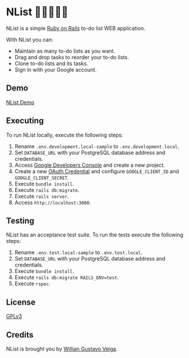 # NList 📝📝📝📝📝
NList is a simple [Ruby on Rails](https://rubyonrails.org/) to-do list WEB application.

With NList you can:

- Maintain as many to-do lists as you want.
- Drag and drop tasks to reorder your to-do lists.
- Clone to-do lists and its tasks.
- Sign in with your Google account.

## Demo
[NList Demo](https://n-list-demo.herokuapp.com/)

## Executing
To run NList locally, execute the following steps:

1. Rename `.env.development.local-sample` to `.env.development.local`.
2. Set `DATABASE_URL` with your PostgreSQL database address and credentials.
3. Access [Google Developers Console](https://console.developers.google.com) and create a new project.
4. Create a new [OAuth Credential](https://console.developers.google.com/apis/credentials) and configure `GOOGLE_CLIENT_ID` and `GOOGLE_CLIENT_SECRET`.
5. Execute `bundle install`.
6. Execute `rails db:migrate`.
7. Execute `rails server`.
8. Access `http://localhost:3000`.

## Testing
NList has an acceptance test suite. To run the tests execute the following steps:

1. Rename `.env.test.local-sample` to `.env.test.local`.
2. Set `DATABASE_URL` with your PostgreSQL database address and credentials.
3. Execute `bundle install`.
4. Execute `rails db:migrate RAILS_ENV=test`.
5. Execute `rspec`.

## License
[GPLv3](https://github.com/willianveiga/n-list/blob/main/LICENSE)

## Credits
NList is brought you by [Willian Gustavo Veiga](https://github.com/willianveiga).
